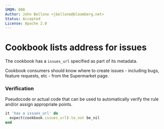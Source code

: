 ```yaml
---
SMQM: 008
Author: John Bellone <jbellone@bloomberg.net>
Status: Accepted
License: Apache 2.0
---
```


# Cookbook lists address for issues

The cookbook has a `issues_url` specified as part of its metadata.

Cookbook consumers should know where to create issues - including
bugs, feature requests, etc - from the Supermarket page.

### Verification

Pseudocode or actual code that can be used to automatically verify the rule and/or assign appropriate points.

```ruby
it 'has a issues_url' do
  expect(cookbook.issues_url).to_not be_nil
end
```
